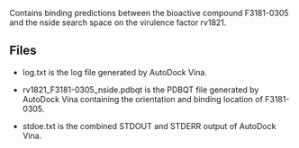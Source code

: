 Contains binding predictions between the bioactive compound F3181-0305 and the nside search space on the virulence factor rv1821.

## Files

- log.txt is the log file generated by AutoDock Vina.

- rv1821_F3181-0305_nside.pdbqt is the PDBQT file generated by AutoDock Vina containing the orientation and binding location of F3181-0305.

- stdoe.txt is the combined STDOUT and STDERR output of AutoDock Vina.

